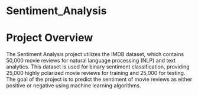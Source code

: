 # Sentiment_Analysis
# Project Overview
The Sentiment Analysis project utilizes the IMDB dataset, which contains 50,000 movie reviews for natural language processing (NLP) and text analytics. This dataset is used for binary sentiment classification, providing 25,000 highly polarized movie reviews for training and 25,000 for testing. The goal of the project is to predict the sentiment of movie reviews as either positive or negative using machine learning algorithms.

